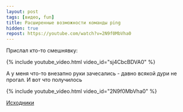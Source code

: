 ```yaml
---
layout: post
tags: [видео, fun]
title: Расширенные возможности команды ping
hidden: true
repost: https://youtube.com/watch?v=2N9f0MbVha0
---
```

Прислал кто-то смешнявку:

{% include youtube_video.html video_id="sj4CbcBDVA0" %}

А у меня что-то внезапно руки зачесались - давно всякой дури не прогал. И вот что получилось

{% include youtube_video.html video_id="2N9f0MbVha0" %}

[Исходники](https://github.com/ov7a/ping_search)

